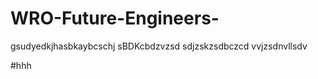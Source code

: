 # WRO-Future-Engineers- 
 gsudyedkjhasbkaybcschj sBDKcbdzvzsd
 sdjzskzsdbczcd
 vvjzsdnvllsdv

 #hhh
